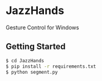 # JazzHands
Gesture Control for Windows
## Getting Started
```sh
$ cd JazzHands
$ pip install -r requirements.txt
$ python segment.py
```
